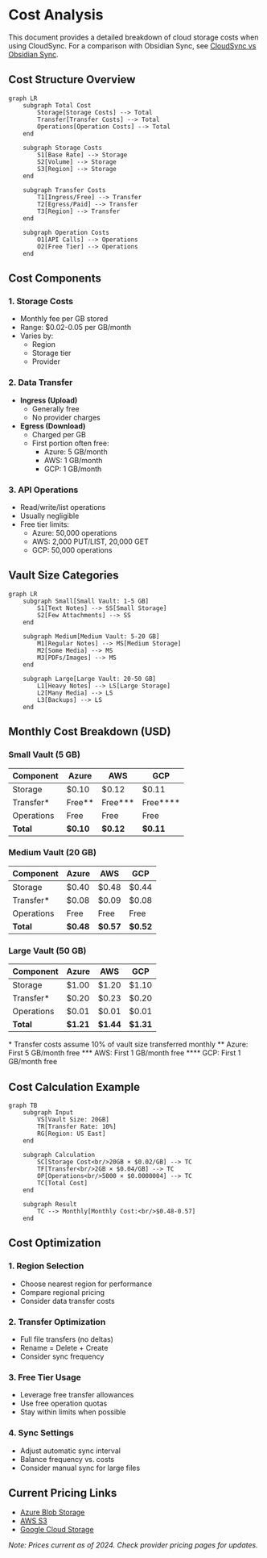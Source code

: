 # Cost Analysis

This document provides a detailed breakdown of cloud storage costs when using CloudSync. For a comparison with Obsidian Sync, see [CloudSync vs Obsidian Sync](comparison.md).

## Cost Structure Overview

```mermaid
graph LR
    subgraph Total Cost
        Storage[Storage Costs] --> Total
        Transfer[Transfer Costs] --> Total
        Operations[Operation Costs] --> Total
    end

    subgraph Storage Costs
        S1[Base Rate] --> Storage
        S2[Volume] --> Storage
        S3[Region] --> Storage
    end

    subgraph Transfer Costs
        T1[Ingress/Free] --> Transfer
        T2[Egress/Paid] --> Transfer
        T3[Region] --> Transfer
    end

    subgraph Operation Costs
        O1[API Calls] --> Operations
        O2[Free Tier] --> Operations
    end
```

## Cost Components

### 1. Storage Costs
- Monthly fee per GB stored
- Range: $0.02-0.05 per GB/month
- Varies by:
  - Region
  - Storage tier
  - Provider

### 2. Data Transfer
- **Ingress (Upload)**
  - Generally free
  - No provider charges
- **Egress (Download)**
  - Charged per GB
  - First portion often free:
    - Azure: 5 GB/month
    - AWS: 1 GB/month
    - GCP: 1 GB/month

### 3. API Operations
- Read/write/list operations
- Usually negligible
- Free tier limits:
  - Azure: 50,000 operations
  - AWS: 2,000 PUT/LIST, 20,000 GET
  - GCP: 50,000 operations

## Vault Size Categories

```mermaid
graph LR
    subgraph Small[Small Vault: 1-5 GB]
        S1[Text Notes] --> SS[Small Storage]
        S2[Few Attachments] --> SS
    end

    subgraph Medium[Medium Vault: 5-20 GB]
        M1[Regular Notes] --> MS[Medium Storage]
        M2[Some Media] --> MS
        M3[PDFs/Images] --> MS
    end

    subgraph Large[Large Vault: 20-50 GB]
        L1[Heavy Notes] --> LS[Large Storage]
        L2[Many Media] --> LS
        L3[Backups] --> LS
    end
```

## Monthly Cost Breakdown (USD)

### Small Vault (5 GB)

| Component      | Azure          | AWS            | GCP            |
|---------------|----------------|----------------|----------------|
| Storage       | $0.10         | $0.12         | $0.11         |
| Transfer*     | Free**        | Free***       | Free****      |
| Operations    | Free          | Free          | Free          |
| **Total**     | **$0.10**     | **$0.12**     | **$0.11**     |

### Medium Vault (20 GB)

| Component      | Azure          | AWS            | GCP            |
|---------------|----------------|----------------|----------------|
| Storage       | $0.40         | $0.48         | $0.44         |
| Transfer*     | $0.08         | $0.09         | $0.08         |
| Operations    | Free          | Free          | Free          |
| **Total**     | **$0.48**     | **$0.57**     | **$0.52**     |

### Large Vault (50 GB)

| Component      | Azure          | AWS            | GCP            |
|---------------|----------------|----------------|----------------|
| Storage       | $1.00         | $1.20         | $1.10         |
| Transfer*     | $0.20         | $0.23         | $0.20         |
| Operations    | $0.01         | $0.01         | $0.01         |
| **Total**     | **$1.21**     | **$1.44**     | **$1.31**     |

\* Transfer costs assume 10% of vault size transferred monthly
\** Azure: First 5 GB/month free
\*** AWS: First 1 GB/month free
\**** GCP: First 1 GB/month free

## Cost Calculation Example

```mermaid
graph TB
    subgraph Input
        VS[Vault Size: 20GB]
        TR[Transfer Rate: 10%]
        RG[Region: US East]
    end

    subgraph Calculation
        SC[Storage Cost<br/>20GB × $0.02/GB] --> TC
        TF[Transfer<br/>2GB × $0.04/GB] --> TC
        OP[Operations<br/>5000 × $0.0000004] --> TC
        TC[Total Cost]
    end

    subgraph Result
        TC --> Monthly[Monthly Cost:<br/>$0.48-0.57]
    end
```

## Cost Optimization

### 1. Region Selection
- Choose nearest region for performance
- Compare regional pricing
- Consider data transfer costs

### 2. Transfer Optimization
- Full file transfers (no deltas)
- Rename = Delete + Create
- Consider sync frequency

### 3. Free Tier Usage
- Leverage free transfer allowances
- Use free operation quotas
- Stay within limits when possible

### 4. Sync Settings
- Adjust automatic sync interval
- Balance frequency vs. costs
- Consider manual sync for large files

## Current Pricing Links

- [Azure Blob Storage](https://azure.microsoft.com/pricing/details/storage/blobs/)
- [AWS S3](https://aws.amazon.com/s3/pricing/)
- [Google Cloud Storage](https://cloud.google.com/storage/pricing)

*Note: Prices current as of 2024. Check provider pricing pages for updates.*
